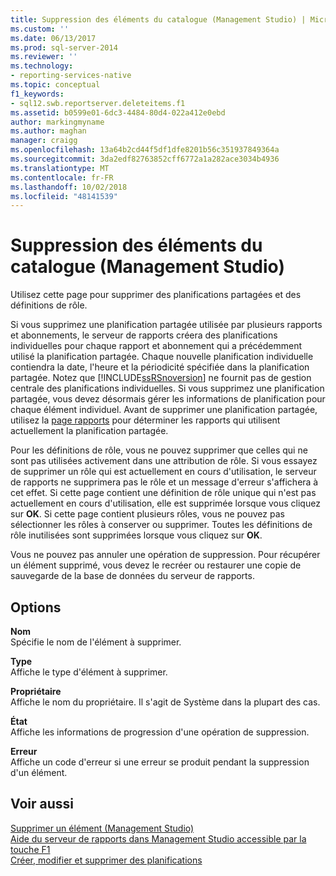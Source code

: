 ```yaml
---
title: Suppression des éléments du catalogue (Management Studio) | Microsoft Docs
ms.custom: ''
ms.date: 06/13/2017
ms.prod: sql-server-2014
ms.reviewer: ''
ms.technology:
- reporting-services-native
ms.topic: conceptual
f1_keywords:
- sql12.swb.reportserver.deleteitems.f1
ms.assetid: b0599e01-6dc3-4484-80d4-022a412e0ebd
author: markingmyname
ms.author: maghan
manager: craigg
ms.openlocfilehash: 13a64b2cd44f5df1dfe8201b56c351937849364a
ms.sourcegitcommit: 3da2edf82763852cff6772a1a282ace3034b4936
ms.translationtype: MT
ms.contentlocale: fr-FR
ms.lasthandoff: 10/02/2018
ms.locfileid: "48141539"
---
```

# <a name="delete-catalog-items-management-studio"></a>Suppression des éléments du catalogue (Management Studio)
  Utilisez cette page pour supprimer des planifications partagées et des définitions de rôle.  
  
 Si vous supprimez une planification partagée utilisée par plusieurs rapports et abonnements, le serveur de rapports créera des planifications individuelles pour chaque rapport et abonnement qui a précédemment utilisé la planification partagée. Chaque nouvelle planification individuelle contiendra la date, l'heure et la périodicité spécifiée dans la planification partagée. Notez que [!INCLUDE[ssRSnoversion](../../includes/ssrsnoversion-md.md)] ne fournit pas de gestion centrale des planifications individuelles. Si vous supprimez une planification partagée, vous devez désormais gérer les informations de planification pour chaque élément individuel. Avant de supprimer une planification partagée, utilisez la [page rapports](schedule-properties-reports-page.md) pour déterminer les rapports qui utilisent actuellement la planification partagée.  
  
 Pour les définitions de rôle, vous ne pouvez supprimer que celles qui ne sont pas utilisées activement dans une attribution de rôle. Si vous essayez de supprimer un rôle qui est actuellement en cours d'utilisation, le serveur de rapports ne supprimera pas le rôle et un message d'erreur s'affichera à cet effet. Si cette page contient une définition de rôle unique qui n'est pas actuellement en cours d'utilisation, elle est supprimée lorsque vous cliquez sur **OK**. Si cette page contient plusieurs rôles, vous ne pouvez pas sélectionner les rôles à conserver ou supprimer. Toutes les définitions de rôle inutilisées sont supprimées lorsque vous cliquez sur **OK**.  
  
 Vous ne pouvez pas annuler une opération de suppression. Pour récupérer un élément supprimé, vous devez le recréer ou restaurer une copie de sauvegarde de la base de données du serveur de rapports.  
  
## <a name="options"></a>Options  
 **Nom**  
 Spécifie le nom de l'élément à supprimer.  
  
 **Type**  
 Affiche le type d'élément à supprimer.  
  
 **Propriétaire**  
 Affiche le nom du propriétaire. Il s'agit de Système dans la plupart des cas.  
  
 **État**  
 Affiche les informations de progression d'une opération de suppression.  
  
 **Erreur**  
 Affiche un code d'erreur si une erreur se produit pendant la suppression d'un élément.  
  
## <a name="see-also"></a>Voir aussi  
 [Supprimer un élément &#40;Management Studio&#41;](delete-an-item-management-studio.md)   
 [Aide du serveur de rapports dans Management Studio accessible par la touche F1](report-server-in-management-studio-f1-help.md)   
 [Créer, modifier et supprimer des planifications](../subscriptions/create-modify-and-delete-schedules.md)  
  
  
